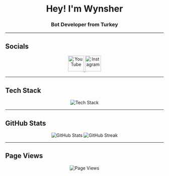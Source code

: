 <h1 align="center">Hey! I'm Wynsher</h1>
<h3 align="center">Bot Developer from Turkey</h3>

---

## Socials  
<p align="center">
  <a href="https://www.youtube.com/c/wynsherdev" target="_blank">
    <img src="https://upload.wikimedia.org/wikipedia/commons/4/42/YouTube_icon_%282013-2017%29.png" alt="YouTube" width="50" height="50" />
  </a>
  <a href="https://instagram.com/wynsherdev" target="_blank">
    <img src="https://upload.wikimedia.org/wikipedia/commons/a/a5/Instagram_icon.png" alt="Instagram" width="50" height="50" />
  </a>
</p>

---

## Tech Stack  
<p align="center">
  <img src="https://skillicons.dev/icons?i=js,html,css,python,nodejs,vscode,git,github,powershell,roblox" alt="Tech Stack" />
</p>

---

## GitHub Stats  
<p align="center">
  <img src="https://github-readme-stats.vercel.app/api?username=wynsher&show_icons=true&theme=tokyonight&hide_border=true" alt="GitHub Stats" />
  <img src="https://github-readme-streak-stats.herokuapp.com/?user=wynsher&theme=tokyonight&hide_border=true" alt="GitHub Streak" />
</p>

---

## Page Views  
<p align="center">
  <img src="https://count.getloli.com/get/@wynsher?theme=moebooru&size=250" alt="Page Views" />
</p>
